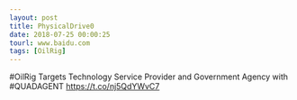 ```yaml
---
layout: post
title: PhysicalDrive0
date: 2018-07-25 00:00:25
tourl: www.baidu.com
tags: [OilRig]
---
```

#OilRig Targets Technology Service Provider and Government Agency with #QUADAGENT
https://t.co/nj5QdYWvC7